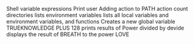 Shell variable expressions
Print user
Adding action to PATH action
count directories
lists environment variables
lists all local variables and environment variables, and functions
Creates a new global variable
TRUEKNOWLEDGE PLUS 128
prints results of Power divided by devide
displays the result of BREATH to the power LOVE
